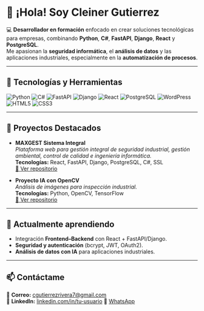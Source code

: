 # 👋 ¡Hola! Soy Cleiner Gutierrez

💻 **Desarrollador en formación** enfocado en crear soluciones tecnológicas para empresas, combinando **Python**, **C#**, **FastAPI**, **Django**, **React** y **PostgreSQL**.  
Me apasionan la **seguridad informática**, el **análisis de datos** y las aplicaciones industriales, especialmente en la **automatización de procesos**.

---

## 🚀 Tecnologías y Herramientas
![Python](https://img.shields.io/badge/Python-3776AB?logo=python&logoColor=white)
![C#](https://img.shields.io/badge/C%23-239120?logo=c-sharp&logoColor=white)
![FastAPI](https://img.shields.io/badge/FastAPI-009688?logo=fastapi&logoColor=white)
![Django](https://img.shields.io/badge/Django-092E20?logo=django&logoColor=white)
![React](https://img.shields.io/badge/React-61DAFB?logo=react&logoColor=black)
![PostgreSQL](https://img.shields.io/badge/PostgreSQL-336791?logo=postgresql&logoColor=white)
![WordPress](https://img.shields.io/badge/WordPress-21759B?logo=wordpress&logoColor=white)
![HTML5](https://img.shields.io/badge/HTML5-E34F26?logo=html5&logoColor=white)
![CSS3](https://img.shields.io/badge/CSS3-1572B6?logo=css3&logoColor=white)

---

## 📂 Proyectos Destacados
- **MAXGEST Sistema Integral**  
  _Plataforma web para gestión integral de seguridad industrial, gestión ambiental, control de calidad e ingeniería informática._  
  **Tecnologías:** React, FastAPI, Django, PostgreSQL, C#, SSL  
  [🔗 Ver repositorio](#)

- **Proyecto IA con OpenCV**  
  _Análisis de imágenes para inspección industrial._  
  **Tecnologías:** Python, OpenCV, TensorFlow  
  [🔗 Ver repositorio](#)

---

## 🌱 Actualmente aprendiendo
- Integración **Frontend–Backend** con React + FastAPI/Django.  
- **Seguridad y autenticación** (bcrypt, JWT, OAuth2).  
- **Análisis de datos con IA** para aplicaciones industriales.

---

## 📫 Contáctame
📧 **Correo:** cgutierrezrivera7@gmail.com  
💼 **LinkedIn:** [linkedin.com/in/tu-usuario](https://www.linkedin.com/feed/)
📱 [WhatsApp](https://wa.me/593979627618)

